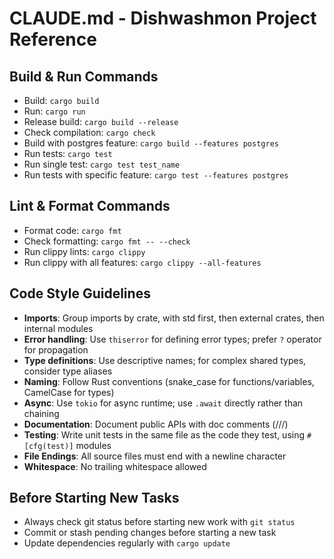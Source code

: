 # CLAUDE.md - Dishwashmon Project Reference

## Build & Run Commands
- Build: `cargo build`
- Run: `cargo run`
- Release build: `cargo build --release`
- Check compilation: `cargo check`
- Build with postgres feature: `cargo build --features postgres`
- Run tests: `cargo test`
- Run single test: `cargo test test_name`
- Run tests with specific feature: `cargo test --features postgres`

## Lint & Format Commands
- Format code: `cargo fmt`
- Check formatting: `cargo fmt -- --check`
- Run clippy lints: `cargo clippy`
- Run clippy with all features: `cargo clippy --all-features`

## Code Style Guidelines
- **Imports**: Group imports by crate, with std first, then external crates, then internal modules
- **Error handling**: Use `thiserror` for defining error types; prefer `?` operator for propagation
- **Type definitions**: Use descriptive names; for complex shared types, consider type aliases
- **Naming**: Follow Rust conventions (snake_case for functions/variables, CamelCase for types)
- **Async**: Use `tokio` for async runtime; use `.await` directly rather than chaining
- **Documentation**: Document public APIs with doc comments (///)
- **Testing**: Write unit tests in the same file as the code they test, using `#[cfg(test)]` modules
- **File Endings**: All source files must end with a newline character
- **Whitespace**: No trailing whitespace allowed

## Before Starting New Tasks
- Always check git status before starting new work with `git status`
- Commit or stash pending changes before starting a new task
- Update dependencies regularly with `cargo update`